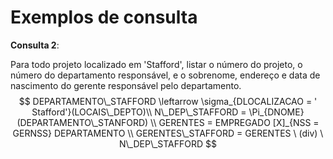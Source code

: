 # Exemplos de consulta



**Consulta 2**: 

Para todo projeto localizado em 'Stafford', listar o número do projeto, o número do departamento responsável, e o sobrenome, endereço e data de nascimento do gerente responsável pelo departamento.
$$
DEPARTAMENTO\_STAFFORD \leftarrow \sigma_{DLOCALIZACAO = ' Stafford'}(LOCAIS\_DEPTO)\\
N\_DEP\_STAFFORD = \Pi_{DNOME}(DEPARTAMENTO\_STANFORD) \\
GERENTES = EMPREGADO [X]_{NSS = GERNSS} DEPARTAMENTO \\
GERENTES\_STAFFORD = GERENTES \ (div) \ N\_DEP\_STAFFORD
$$
